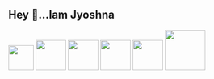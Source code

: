 <h2>Hey 👋...Iam Jyoshna</h2>
<div style='display: 'flex';>
<img src='https://i.gifer.com/origin/32/32e3494b4e27ace81a100b0d414311f0_w200.webp' height='50px'  alt=''>
<img src='https://tse2.mm.bing.net/th?id=OIP.m21yF8jp9ZU_IHwzsMd2RQAAAA&pid=Api&P=0&h=180' height='60px' alt=''>
<img src='https://image.shutterstock.com/image-vector/logo-vector-html-5-low-260nw-1601607721.jpg' height='60px' alt=''>
<img src='https://image.shutterstock.com/image-vector/logo-vector-css-3-low-260nw-1902943426.jpg' height='60px' alt=''>
<img src='https://image.shutterstock.com/image-vector/node-vector-logo-backend-programming-260nw-1597753591.jpg' height='60px' alt=''>
<img src='https://tse3.mm.bing.net/th?id=OIP.xCyfSx5WPvuXGEK3sgTvMAHaHa&pid=Api&P=0&h=180' height='80px' alt=''> 
</div>
